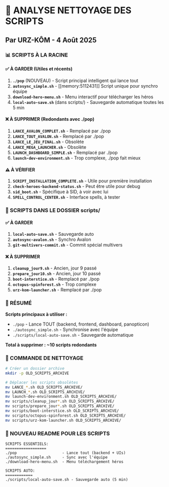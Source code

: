 # 🧹 ANALYSE NETTOYAGE DES SCRIPTS
## Par URZ-KÔM - 4 Août 2025

### 📊 SCRIPTS À LA RACINE

#### ✅ À GARDER (Utiles et récents)
1. **`./pop`** (NOUVEAU) - Script principal intelligent qui lance tout
2. **`autosync_simple.sh`** - [[memory:5112431]] Script unique pour synchro équipe
3. **`download-hero-menu.sh`** - Menu interactif pour télécharger les héros
4. **`local-auto-save.sh`** (dans scripts/) - Sauvegarde automatique toutes les 5 min

#### ❌ À SUPPRIMER (Redondants avec ./pop)
1. **`LANCE_AVALON_COMPLET.sh`** - Remplacé par ./pop
2. **`LANCE_TOUT_AVALON.sh`** - Remplacé par ./pop  
3. **`LANCE_LE_JEU_FINAL.sh`** - Obsolète
4. **`LANCE_MEGA_LAUNCHER.sh`** - Obsolète
5. **`LAUNCH_DASHBOARD_SIMPLE.sh`** - Remplacé par ./pop
6. **`launch-dev-environment.sh`** - Trop complexe, ./pop fait mieux

#### ⚠️ À VÉRIFIER
1. **`SCRIPT_INSTALLATION_COMPLETE.sh`** - Utile pour première installation
2. **`check-heroes-backend-status.sh`** - Peut être utile pour debug
3. **`sid_boot.sh`** - Spécifique à SID, à voir avec lui
4. **`SPELL_CONTROL_CENTER.sh`** - Interface spells, à tester

### 📁 SCRIPTS DANS LE DOSSIER scripts/

#### ✅ À GARDER
1. **`local-auto-save.sh`** - Sauvegarde auto
2. **`autosync-avalon.sh`** - Synchro Avalon
3. **`git-multivers-commit.sh`** - Commit spécial multivers

#### ❌ À SUPPRIMER  
1. **`cleanup_jour9.sh`** - Ancien, jour 9 passé
2. **`prepare_jour10.sh`** - Ancien, jour 10 passé
3. **`boot-interstice.sh`** - Remplacé par ./pop
4. **`octopus-spinforest.sh`** - Trop complexe
5. **`urz-kom-launcher.sh`** - Remplacé par ./pop

### 🎯 RÉSUMÉ

**Scripts principaux à utiliser :**
- `./pop` - Lance TOUT (backend, frontend, dashboard, panopticon)
- `./autosync_simple.sh` - Synchronise avec l'équipe
- `./scripts/local-auto-save.sh` - Sauvegarde automatique

**Total à supprimer : ~10 scripts redondants**

### 🔧 COMMANDE DE NETTOYAGE

```bash
# Créer un dossier archive
mkdir -p OLD_SCRIPTS_ARCHIVE

# Déplacer les scripts obsolètes
mv LANCE_*.sh OLD_SCRIPTS_ARCHIVE/
mv LAUNCH_*.sh OLD_SCRIPTS_ARCHIVE/
mv launch-dev-environment.sh OLD_SCRIPTS_ARCHIVE/
mv scripts/cleanup_jour*.sh OLD_SCRIPTS_ARCHIVE/
mv scripts/prepare_jour*.sh OLD_SCRIPTS_ARCHIVE/
mv scripts/boot-interstice.sh OLD_SCRIPTS_ARCHIVE/
mv scripts/octopus-spinforest.sh OLD_SCRIPTS_ARCHIVE/
mv scripts/urz-kom-launcher.sh OLD_SCRIPTS_ARCHIVE/
```

### 📝 NOUVEAU README POUR LES SCRIPTS

```
SCRIPTS ESSENTIELS:
==================
./pop                    - Lance tout (backend + UIs)
./autosync_simple.sh     - Sync avec l'équipe
./download-hero-menu.sh  - Menu téléchargement héros

SCRIPTS AUTO:
============
./scripts/local-auto-save.sh - Sauvegarde auto (5 min)
```